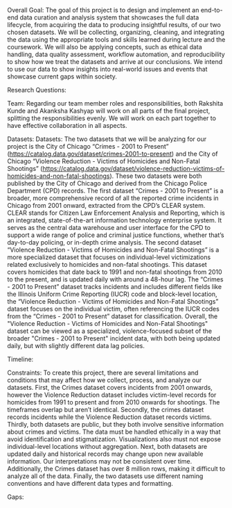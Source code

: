 Overall Goal: The goal of this project is to design and implement an end-to-end data curation and analysis system that showcases the full data lifecycle, from acquiring the data to producing insightful results, of our two chosen datasets. We will be collecting, organizing, cleaning, and integrating the data using the appropriate tools and skills learned during lecture and the coursework. We will also be applying concepts, such as ethical data handling, data quality assessment, workflow automation, and reproducibility to show how we treat the datasets and arrive at our conclusions. We intend to use our data to show insights into real-world issues and events that showcase current gaps within society. 

Research Questions:

Team: Regarding our team member roles and responsibilities, both Rakshita Kunde and Akanksha Kashyap will work on all parts of the final project, splitting the responsibilities evenly. We will work on each part together to have effective collaboration in all aspects.

Datasets: Datasets: The two datasets that we will be analyzing for our project is the City of Chicago “Crimes - 2001 to Present” (https://catalog.data.gov/dataset/crimes-2001-to-present) and the City of Chicago “Violence Reduction - Victims of Homicides and Non-Fatal Shootings” (https://catalog.data.gov/dataset/violence-reduction-victims-of-homicides-and-non-fatal-shootings). These two datasets were both published by the City of Chicago and derived from the Chicago Police Department (CPD) records. 
  The first dataset “Crimes - 2001 to Present” is a broader, more comprehensive record of all the reported crime incidents in Chicago from 2001 onward, extracted from the CPD’s CLEAR system. CLEAR stands for Citizen Law Enforcement Analysis and Reporting, which is an integrated, state-of-the-art information technology enterprise system. It serves as the central data warehouse and user interface for the CPD to support a wide range of police and criminal justice functions, whether that’s day-to-day policing, or in-depth crime analysis. 
  The second dataset “Violence Reduction - Victims of Homicides and Non-Fatal Shootings” is a more specialized dataset that focuses on individual-level victimizations related exclusively to homicides and non-fatal shootings. This dataset covers homicides that date back to 1991 and non-fatal shootings from 2010 to the present, and is updated daily with around a 48-hour lag.
  The “Crimes - 2001 to Present” dataset tracks incidents and includes different fields like the Illinois Uniform Crime Reporting (IUCR) code and block-level location, the “Violence Reduction - Victims of Homicides and Non-Fatal Shootings” dataset focuses on the individual victim, often referencing the IUCR codes from the “Crimes - 2001 to Present” dataset for classification. Overall, the "Violence Reduction - Victims of Homicides and Non-Fatal Shootings" dataset can be viewed as a specialized, violence-focused subset of the broader "Crimes - 2001 to Present" incident data, with both being updated daily, but with slightly different data lag policies.

Timeline:

Constraints: To create this project, there are several limitations and conditions that may affect how we collect, process, and analyze our datasets. First, the Crimes dataset covers incidents from 2001 onwards, however the Violence Reduction dataset includes victim-level records for homicides from 1991 to present and from 2010 onwards for shootings. The timeframes overlap but aren’t identical. Secondly, the crimes dataset records incidents while the Violence Reduction dataset records victims. Thirdly, both datasets are public, but they both involve sensitive information about crimes and victims. The data must be handled ethically in a way that avoid identification and stigmatization. Visualizations also must not expose individual-level locations without aggregation. Next, both datasets are updated daily and historical records may change upon new available information. Our interpretations may not be consistent over time. Additionally, the Crimes dataset has over 8 million rows, making it difficult to analyze all of the data. Finally, the two datasets use different naming conventions and have different data types and formatting. 

Gaps:
